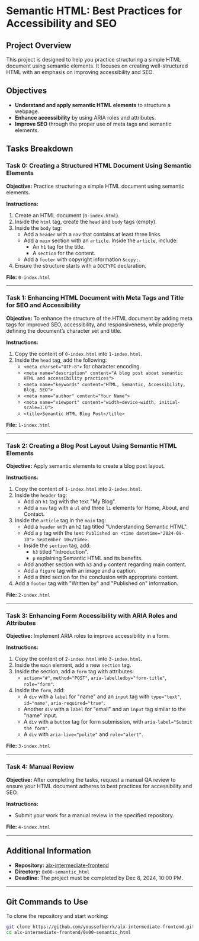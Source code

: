 ﻿# Semantic HTML: Best Practices for Accessibility and SEO

## Project Overview
This project is designed to help you practice structuring a simple HTML document using semantic elements. It focuses on creating well-structured HTML with an emphasis on improving accessibility and SEO.

## Objectives
- **Understand and apply semantic HTML elements** to structure a webpage.
- **Enhance accessibility** by using ARIA roles and attributes.
- **Improve SEO** through the proper use of meta tags and semantic elements.

## Tasks Breakdown

### Task 0: Creating a Structured HTML Document Using Semantic Elements
**Objective:** Practice structuring a simple HTML document using semantic elements.

**Instructions:**
1. Create an HTML document (`0-index.html`).
2. Inside the `html` tag, create the `head` and `body` tags (empty).
3. Inside the `body` tag:
   - Add a `header` with a `nav` that contains at least three links.
   - Add a `main` section with an `article`. Inside the `article`, include:
     - An `h1` tag for the title.
     - A `section` for the content.
   - Add a `footer` with copyright information `&copy;`.
4. Ensure the structure starts with a `DOCTYPE` declaration.

**File:** `0-index.html`

---

### Task 1: Enhancing HTML Document with Meta Tags and Title for SEO and Accessibility
**Objective:** To enhance the structure of the HTML document by adding meta tags for improved SEO, accessibility, and responsiveness, while properly defining the document’s character set and title.

**Instructions:**
1. Copy the content of `0-index.html` into `1-index.html`.
2. Inside the `head` tag, add the following:
   - `<meta charset="UTF-8">` for character encoding.
   - `<meta name="description" content="A blog post about semantic HTML and accessibility practices">`
   - `<meta name="keywords" content="HTML, Semantic, Accessibility, Blog, SEO">`
   - `<meta name="author" content="Your Name">`
   - `<meta name="viewport" content="width=device-width, initial-scale=1.0">`
   - `<title>Semantic HTML Blog Post</title>`

**File:** `1-index.html`

---

### Task 2: Creating a Blog Post Layout Using Semantic HTML Elements
**Objective:** Apply semantic elements to create a blog post layout.

**Instructions:**
1. Copy the content of `1-index.html` into `2-index.html`.
2. Inside the `header` tag:
   - Add an `h1` tag with the text "My Blog".
   - Add a `nav` tag with a `ul` and three `li` elements for Home, About, and Contact.
3. Inside the `article` tag in the `main` tag:
   - Add a `header` with an `h2` tag titled "Understanding Semantic HTML".
   - Add a `p` tag with the text: `Published on <time datetime="2024-09-10"> September 10</time>`.
   - Inside the `section` tag, add:
     - `h3` titled "Introduction".
     - `p` explaining Semantic HTML and its benefits.
   - Add another section with `h3` and `p` content regarding main content.
   - Add a `figure` tag with an image and a caption.
   - Add a third section for the conclusion with appropriate content.
4. Add a `footer` tag with "Written by" and "Published on" information.

**File:** `2-index.html`

---

### Task 3: Enhancing Form Accessibility with ARIA Roles and Attributes
**Objective:** Implement ARIA roles to improve accessibility in a form.

**Instructions:**
1. Copy the content of `2-index.html` into `3-index.html`.
2. Inside the `main` element, add a new `section` tag.
3. Inside the section, add a `form` tag with attributes:
   - `action="#"`, `method="POST"`, `aria-labelledby="form-title"`, `role="form"`.
4. Inside the `form`, add:
   - A `div` with a `label` for "name" and an `input` tag with `type="text"`, `id="name"`, `aria-required="true"`.
   - Another `div` with a `label` for "email" and an `input` tag similar to the "name" input.
   - A `div` with a `button` tag for form submission, with `aria-label="Submit the form"`.
   - A `div` with `aria-live="polite"` and `role="alert"`.

**File:** `3-index.html`

---

### Task 4: Manual Review
**Objective:** After completing the tasks, request a manual QA review to ensure your HTML document adheres to best practices for accessibility and SEO.

**Instructions:**
- Submit your work for a manual review in the specified repository.

**File:** `4-index.html`

---

## Additional Information
- **Repository:** [alx-intermediate-frontend](https://github.com/youssefberrk/alx-intermediate-frontend)
- **Directory:** `0x00-semantic_html`
- **Deadline:** The project must be completed by Dec 8, 2024, 10:00 PM.

---

## Git Commands to Use

To clone the repository and start working:

```bash
git clone https://github.com/youssefberrk/alx-intermediate-frontend.git
cd alx-intermediate-frontend/0x00-semantic_html

